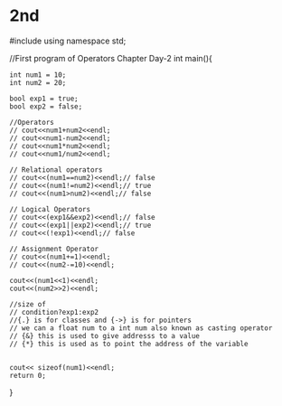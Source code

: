 # 2nd

#include<iostream>
using namespace std;

//First program of Operators Chapter Day-2
int main(){

    int num1 = 10;
    int num2 = 20;

    bool exp1 = true;
    bool exp2 = false;

    //Operators
    // cout<<num1+num2<<endl;
    // cout<<num1-num2<<endl;
    // cout<<num1*num2<<endl;
    // cout<<num1/num2<<endl;

    // Relational operators
    // cout<<(num1==num2)<<endl;// false
    // cout<<(num1!=num2)<<endl;// true
    // cout<<(num1>num2)<<endl;// false

    // Logical Operators
    // cout<<(exp1&&exp2)<<endl;// false
    // cout<<(exp1||exp2)<<endl;// true
    // cout<<(!exp1)<<endl;// false

    // Assignment Operator
    // cout<<(num1+=1)<<endl;
    // cout<<(num2-=10)<<endl;

    cout<<(num1<<1)<<endl;
    cout<<(num2>>2)<<endl;

    //size of
    // condition?exp1:exp2
    //{.} is for classes and {->} is for pointers
    // we can a float num to a int num also known as casting operator
    // {&} this is used to give addresss to a value
    // {*} this is used as to point the address of the variable


    cout<< sizeof(num1)<<endl;
    return 0;
}

